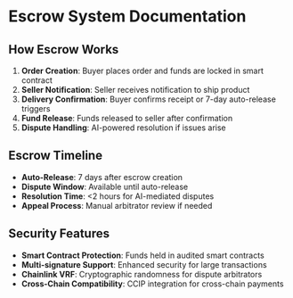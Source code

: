 
# Escrow System Documentation

## How Escrow Works
1. **Order Creation**: Buyer places order and funds are locked in smart contract
2. **Seller Notification**: Seller receives notification to ship product
3. **Delivery Confirmation**: Buyer confirms receipt or 7-day auto-release triggers
4. **Fund Release**: Funds released to seller after confirmation
5. **Dispute Handling**: AI-powered resolution if issues arise

## Escrow Timeline
- **Auto-Release**: 7 days after escrow creation
- **Dispute Window**: Available until auto-release
- **Resolution Time**: <2 hours for AI-mediated disputes
- **Appeal Process**: Manual arbitrator review if needed

## Security Features
- **Smart Contract Protection**: Funds held in audited smart contracts
- **Multi-signature Support**: Enhanced security for large transactions
- **Chainlink VRF**: Cryptographic randomness for dispute arbitrators
- **Cross-Chain Compatibility**: CCIP integration for cross-chain payments
